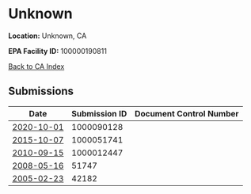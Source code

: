 # Unknown

**Location:** Unknown, CA

**EPA Facility ID:** 100000190811

[Back to CA Index](../../index.md)

## Submissions

| Date | Submission ID | Document Control Number |
|------|--------------|-------------------------|
| [2020-10-01](submissions/1000090128.md) | 1000090128 |  |
| [2015-10-07](submissions/1000051741.md) | 1000051741 |  |
| [2010-09-15](submissions/1000012447.md) | 1000012447 |  |
| [2008-05-16](submissions/51747.md) | 51747 |  |
| [2005-02-23](submissions/42182.md) | 42182 |  |
